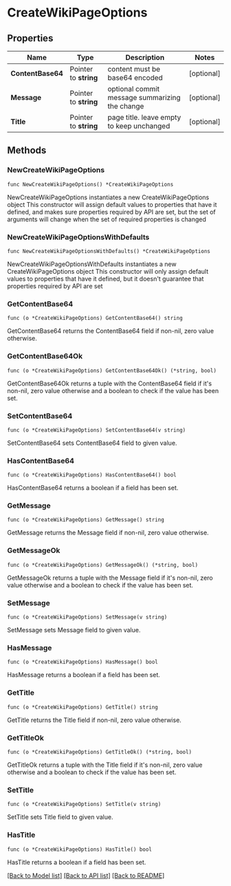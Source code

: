 # CreateWikiPageOptions

## Properties

Name | Type | Description | Notes
------------ | ------------- | ------------- | -------------
**ContentBase64** | Pointer to **string** | content must be base64 encoded | [optional] 
**Message** | Pointer to **string** | optional commit message summarizing the change | [optional] 
**Title** | Pointer to **string** | page title. leave empty to keep unchanged | [optional] 

## Methods

### NewCreateWikiPageOptions

`func NewCreateWikiPageOptions() *CreateWikiPageOptions`

NewCreateWikiPageOptions instantiates a new CreateWikiPageOptions object
This constructor will assign default values to properties that have it defined,
and makes sure properties required by API are set, but the set of arguments
will change when the set of required properties is changed

### NewCreateWikiPageOptionsWithDefaults

`func NewCreateWikiPageOptionsWithDefaults() *CreateWikiPageOptions`

NewCreateWikiPageOptionsWithDefaults instantiates a new CreateWikiPageOptions object
This constructor will only assign default values to properties that have it defined,
but it doesn't guarantee that properties required by API are set

### GetContentBase64

`func (o *CreateWikiPageOptions) GetContentBase64() string`

GetContentBase64 returns the ContentBase64 field if non-nil, zero value otherwise.

### GetContentBase64Ok

`func (o *CreateWikiPageOptions) GetContentBase64Ok() (*string, bool)`

GetContentBase64Ok returns a tuple with the ContentBase64 field if it's non-nil, zero value otherwise
and a boolean to check if the value has been set.

### SetContentBase64

`func (o *CreateWikiPageOptions) SetContentBase64(v string)`

SetContentBase64 sets ContentBase64 field to given value.

### HasContentBase64

`func (o *CreateWikiPageOptions) HasContentBase64() bool`

HasContentBase64 returns a boolean if a field has been set.

### GetMessage

`func (o *CreateWikiPageOptions) GetMessage() string`

GetMessage returns the Message field if non-nil, zero value otherwise.

### GetMessageOk

`func (o *CreateWikiPageOptions) GetMessageOk() (*string, bool)`

GetMessageOk returns a tuple with the Message field if it's non-nil, zero value otherwise
and a boolean to check if the value has been set.

### SetMessage

`func (o *CreateWikiPageOptions) SetMessage(v string)`

SetMessage sets Message field to given value.

### HasMessage

`func (o *CreateWikiPageOptions) HasMessage() bool`

HasMessage returns a boolean if a field has been set.

### GetTitle

`func (o *CreateWikiPageOptions) GetTitle() string`

GetTitle returns the Title field if non-nil, zero value otherwise.

### GetTitleOk

`func (o *CreateWikiPageOptions) GetTitleOk() (*string, bool)`

GetTitleOk returns a tuple with the Title field if it's non-nil, zero value otherwise
and a boolean to check if the value has been set.

### SetTitle

`func (o *CreateWikiPageOptions) SetTitle(v string)`

SetTitle sets Title field to given value.

### HasTitle

`func (o *CreateWikiPageOptions) HasTitle() bool`

HasTitle returns a boolean if a field has been set.


[[Back to Model list]](../README.md#documentation-for-models) [[Back to API list]](../README.md#documentation-for-api-endpoints) [[Back to README]](../README.md)


